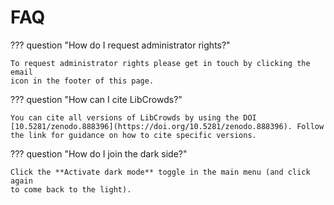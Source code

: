 # FAQ

??? question "How do I request administrator rights?"

    To request administrator rights please get in touch by clicking the email
    icon in the footer of this page.

??? question "How can I cite LibCrowds?"

    You can cite all versions of LibCrowds by using the DOI
    [10.5281/zenodo.888396](https://doi.org/10.5281/zenodo.888396). Follow
    the link for guidance on how to cite specific versions.

??? question "How do I join the dark side?"

    Click the **Activate dark mode** toggle in the main menu (and click again
    to come back to the light).
